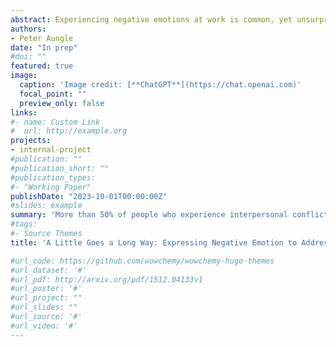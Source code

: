 ```yaml
---
abstract: Experiencing negative emotions at work is common, yet unsurprisingly many people report feeling uncomfortable expressing them. Prior research has shown that willingness to express negative emotion is associated with a number of positive interpersonal outcomes, but when we are in situations that result in negative emotions, we often worry that expressing them will harm our relationships. The following studies investigated a typical kind of workplace conflict and tested the effects of choosing not to respond, expressing anger, or expressing sadness. Study 1 tested two vignettes to ensure that the presented conflict was perceived as serious and common and that experiencing negative emotions was seen as likely and appropriate. Study 2 tested nine responses to the conflict – three expressions of anger, three expressions of sadness, and three reasons for choosing not to confront the situation - to see which response was perceived most favorably, balancing competing desires for status conferral, agency, likability, behavior change, and appropriateness. Based on previous research that suggests gender may moderate how emotion expressions are perceived, Study 3 tested whether expressions of anger and sadness were perceived differently depending on the gender of the expresser. Choosing not to respond, no matter how reasonable and laudable the rationale, was the only response perceived significantly less favorably on all measures except likability. Moreover, expressing sadness – regardless of gender – was nearly as effective as expressing anger and was less interpersonally costly.
authors:
- Peter Aungle
date: "In prep"
#doi: ""
featured: true
image:
  caption: 'Image credit: [**ChatGPT**](https://chat.openai.com)'
  focal_point: ""
  preview_only: false
links:
#- name: Custom Link
#  url: http://example.org
projects:
- internal-project
#publication: ""
#publication_short: ""
#publication_types:
#- "Working Paper"
publishDate: "2023-10-01T00:00:00Z"
#slides: example
summary: 'More than 50% of people who experience interpersonal conflicts at work fail to address them. Across four studies we find that expressing anger or sadness is highly effective, and sadness in particular carries few interpersonal costs.'
#tags:
#- Source Themes
title: 'A Little Goes a Long Way: Expressing Negative Emotion to Address Workplace Conflict'

#url_code: https://github.com/wowchemy/wowchemy-hugo-themes
#url_dataset: '#'
#url_pdf: http://arxiv.org/pdf/1512.04133v1
#url_poster: '#'
#url_project: ""
#url_slides: ""
#url_source: '#'
#url_video: '#'
---
```


